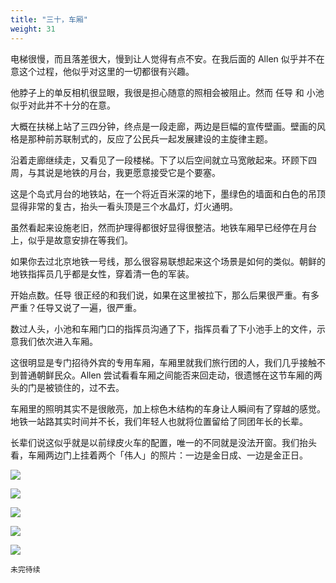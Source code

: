 ```yaml
---
title: "三十，车厢"
weight: 31
---
```


电梯很慢，而且落差很大，慢到让人觉得有点不安。在我后面的 Allen 似乎并不在意这个过程，他似乎对这里的一切都很有兴趣。

他脖子上的单反相机很显眼，我很是担心随意的照相会被阻止。然而 任导 和 小池 似乎对此并不十分的在意。

大概在扶梯上站了三四分钟，终点是一段走廊，两边是巨幅的宣传壁画。壁画的风格是那种前苏联制式的，反应了公民兵一起发展建设的主旋律主题。

沿着走廊继续走，又看见了一段楼梯。下了以后空间就立马宽敞起来。环顾下四周，与其说是地铁的月台，我更愿意接受它是个要塞。

这是个岛式月台的地铁站，在一个将近百米深的地下，墨绿色的墙面和白色的吊顶显得非常的复古，抬头一看头顶是三个水晶灯，灯火通明。

虽然看起来设施老旧，然而护理得都很好显得很整洁。地铁车厢早已经停在月台上，似乎是故意安排在等我们。

如果你去过北京地铁一号线，那么很容易联想起来这个场景是如何的类似。朝鲜的地铁指挥员几乎都是女性，穿着清一色的军装。

开始点数。任导 很正经的和我们说，如果在这里被拉下，那么后果很严重。有多严重？任导又说了一遍，很严重。

数过人头，小池和车厢门口的指挥员沟通了下，指挥员看了下小池手上的文件，示意我们依次进入车厢。

这很明显是专门招待外宾的专用车厢，车厢里就我们旅行团的人，我们几乎接触不到普通朝鲜民众。Allen 尝试看看车厢之间能否来回走动，很遗憾在这节车厢的两头的门是被锁住的，过不去。

车厢里的照明其实不是很敞亮，加上棕色木结构的车身让人瞬间有了穿越的感觉。地铁一站路其实时间并不长，我们年轻人也就将位置留给了同团年长的长辈。

长辈们说这似乎就是以前绿皮火车的配置，唯一的不同就是没法开窗。我们抬头看，车厢两边门上挂着两个「伟人」的照片：一边是金日成、一边是金正日。

![](/north-korea/0382.jpg)

![](/north-korea/0385.jpg)

![](/north-korea/0386.jpg)

![](/north-korea/0379.jpg)

![](/north-korea/0380.jpg)

`未完待续`
